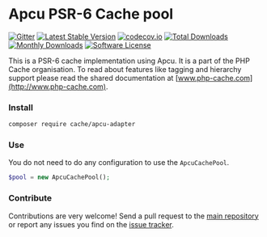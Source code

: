 # Apcu PSR-6 Cache pool 
[![Gitter](https://badges.gitter.im/php-cache/cache.svg)](https://gitter.im/php-cache/cache?utm_source=badge&utm_medium=badge&utm_campaign=pr-badge)
[![Latest Stable Version](https://poser.pugx.org/cache/apcu-adapter/v/stable)](https://packagist.org/packages/cache/apcu-adapter)
[![codecov.io](https://codecov.io/github/php-cache/apcu-adapter/coverage.svg?branch=master)](https://codecov.io/github/php-cache/apcu-adapter?branch=master)
[![Total Downloads](https://poser.pugx.org/cache/apcu-adapter/downloads)](https://packagist.org/packages/cache/apcu-adapter)
[![Monthly Downloads](https://poser.pugx.org/cache/apcu-adapter/d/monthly.png)](https://packagist.org/packages/cache/apcu-adapter)
[![Software License](https://img.shields.io/badge/license-MIT-brightgreen.svg?style=flat-square)](LICENSE)

This is a PSR-6 cache implementation using Apcu. It is a part of the PHP Cache organisation. To read about 
features like tagging and hierarchy support please read the shared documentation at [www.php-cache.com](http://www.php-cache.com). 

### Install

```bash
composer require cache/apcu-adapter
```

### Use

You do not need to do any configuration to use the `ApcuCachePool`.

```php
$pool = new ApcuCachePool();
```

### Contribute

Contributions are very welcome! Send a pull request to the [main repository](https://github.com/php-cache/cache) or 
report any issues you find on the [issue tracker](http://issues.php-cache.com).
